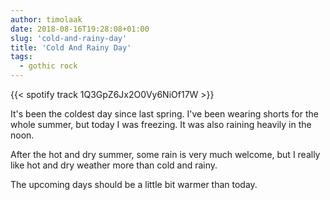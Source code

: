 ```yaml
---
author: timolaak
date: 2018-08-16T19:28:08+01:00
slug: 'cold-and-rainy-day'
title: 'Cold And Rainy Day'
tags:
  - gothic rock
---
```


{{< spotify track 1Q3GpZ6Jx2O0Vy6NiOf17W >}}

It's been the coldest day since last spring. I've been wearing shorts for the
whole summer, but today I was freezing. It was also raining heavily in the noon.

After the hot and dry summer, some rain is very much welcome, but I really
like hot and dry weather more than cold and rainy.

The upcoming days should be a little bit warmer than today.
